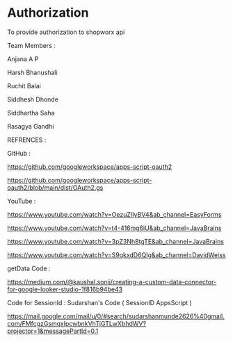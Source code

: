 # Authorization
To provide authorization to shopworx api


Team Members :

Anjana A P

Harsh Bhanushali

Ruchit Balai

Siddhesh Dhonde

Siddhartha Saha

Rasagya Gandhi 





REFRENCES :

GitHub :

https://github.com/googleworkspace/apps-script-oauth2

https://github.com/googleworkspace/apps-script-oauth2/blob/main/dist/OAuth2.gs

YouTube :  

https://www.youtube.com/watch?v=OezuZIIyBV4&ab_channel=EasyForms

https://www.youtube.com/watch?v=t4-416mg6iU&ab_channel=JavaBrains

https://www.youtube.com/watch?v=3pZ3Nh8tgTE&ab_channel=JavaBrains

https://www.youtube.com/watch?v=S9qkxdD6QIg&ab_channel=DavidWeiss

getData Code :

https://medium.com/@kaushal.sonii/creating-a-custom-data-connector-for-google-looker-studio-1f816b94be43

Code for SessionId : Sudarshan's Code ( SessionID AppsScript )

https://mail.google.com/mail/u/0/#search/sudarshanmunde2626%40gmail.com/FMfcgzGsmqxlpcwbnkVhTjGTLwXbhdWV?projector=1&messagePartId=0.1


